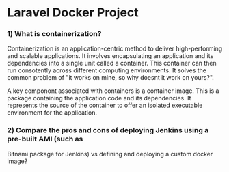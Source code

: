 # Laravel Docker Project

### 1) What is containerization?

Containerization is an application-centric method to deliver high-performing and scalable applications. It involves encapsulating an application and its dependencies into a single unit called a container. This container can then run consotently across different computing environments. It solves the common problem of "it works on mine, so why doesnt it work on yours?".

A key componont associated with containers is a container image. This is a package containing the application code and its dependencies. It represents the source of the container to offer an isolated executable environment for the application.

### 2) Compare the pros and cons of deploying Jenkins using a pre-built AMI (such as 
Bitnami package for Jenkins) vs defining and deploying a custom docker image?



   
